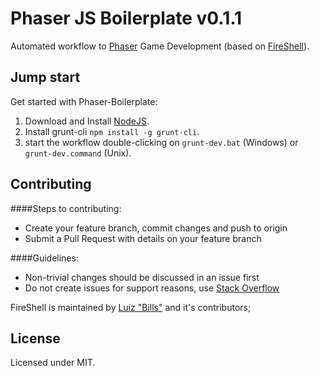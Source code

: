 # Phaser JS Boilerplate v0.1.1

Automated workflow to [Phaser](https://github.com/photonstorm/phaser) Game Development (based on [FireShell](http://getfireshell.com/)).

## Jump start

Get started with Phaser-Boilerplate:

1. Download and Install [NodeJS](http://nodejs.org/).
2. Install grunt-cli ```npm install -g grunt-cli```.
3. start the workflow double-clicking on ```grunt-dev.bat``` (Windows) or ```grunt-dev.command``` (Unix).

## Contributing

####Steps to contributing:
* Create your feature branch, commit changes and push to origin
* Submit a Pull Request with details on your feature branch

####Guidelines:
* Non-trivial changes should be discussed in an issue first
* Do not create issues for support reasons, use [Stack Overflow](http://stackoverflow.com)

FireShell is maintained by [Luiz "Bills"](//github.com/luizbills) and it's contributors;

## License

Licensed under MIT.
